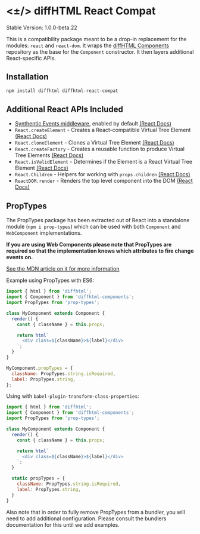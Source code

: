 # <±/> diffHTML React Compat 

Stable Version: 1.0.0-beta.22

This is a compatibility package meant to be a drop-in replacement for the
modules: `react` and `react-dom`. It wraps the [diffHTML
Components](../diffhtml-components) repository as the base for the `Component`
constructor. It then layers additional React-specific APIs.

## Installation

``` sh
npm install diffhtml diffhtml-react-compat
```

## Additional React APIs Included

- [Synthentic Events middleware](../diffhtml-middleware-synthetic-events), enabled by default [(React Docs)](https://facebook.github.io/react/docs/events.html)
- `React.createElement` - Creates a React-compatible Virtual Tree Element [(React Docs)](https://facebook.github.io/react/docs/react-api.html#createelement)
- `React.cloneElement` - Clones a Virtual Tree Element [(React Docs)](https://facebook.github.io/react/docs/react-api.html#cloneelement)
- `React.createFactory` - Creates a reusable function to produce Virtual Tree Elements [(React Docs)](https://facebook.github.io/react/docs/react-api.html#createfactory)
- `React.isValidElement` - Determines if the Element is a React Virtual Tree Element [(React Docs)](https://facebook.github.io/react/docs/react-api.html#isvalidelement)
- `React.Children` - Helpers for working with `props.children` [(React Docs)](https://facebook.github.io/react/docs/react-api.html#react.children)
- `ReactDOM.render` - Renders the top level component into the DOM [(React Docs)](https://facebook.github.io/react/blog/2015/10/01/react-render-and-top-level-api.html)

## PropTypes

The PropTypes package has been extracted out of React into a standalone module
(`npm i prop-types`) which can be used with both `Component` and `WebComponent`
implementations.

**If you are using Web Components please note that PropTypes are required so
that the implementation knows which attributes to fire change events on.**

[See the MDN article on it for more
information](https://developer.mozilla.org/en-US/docs/Web/Web_Components/Custom_Elements#Observed_attributes)


Example using PropTypes with ES6:

``` js
import { html } from 'diffhtml';
import { Component } from 'diffhtml-components';
import PropTypes from 'prop-types';

class MyComponent extends Component {
  render() {
    const { className } = this.props;

    return html`
      <div class=${className}>${label}</div>
    `;
  }
}

MyComponent.propTypes = {
  className: PropTypes.string.isRequired,
  label: PropTypes.string,
};
```

Using with `babel-plugin-transform-class-properties`:

``` js
import { html } from 'diffhtml';
import { Component } from 'diffhtml-components';
import PropTypes from 'prop-types';

class MyComponent extends Component {
  render() {
    const { className } = this.props;

    return html`
      <div class=${className}>${label}</div>
    `;
  }

  static propTypes = {
    className: PropTypes.string.isRequired,
    label: PropTypes.string,
  }
}
```

Also note that in order to fully remove PropTypes from a bundler, you will need
to add additional configuration. Please consult the bundlers documentation for
this until we add examples.
